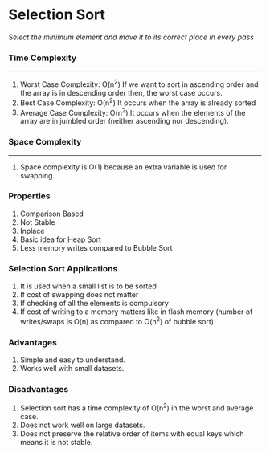# Selection Sort
*Select the minimum element and move it to its correct place in every pass*

### Time Complexity

---
1. Worst Case Complexity: O(n<sup>2</sup>)
If we want to sort in ascending order and the array is in descending order then, the worst case occurs.
2. Best Case Complexity: O(n<sup>2</sup>)
It occurs when the array is already sorted
3. Average Case Complexity: O(n<sup>2</sup>)
It occurs when the elements of the array are in jumbled order (neither ascending nor descending).


### Space Complexity

---
1. Space complexity is O(1) because an extra variable is used for swapping.

### Properties
1. Comparison Based
2. Not Stable
3. Inplace
4. Basic idea for Heap Sort
5. Less memory writes compared to Bubble Sort

### Selection Sort Applications
1. It is used when a small list is to be sorted
2. If cost of swapping does not matter
3. If checking of all the elements is compulsory
4. If cost of writing to a memory matters like in flash memory (number of writes/swaps is O(n) as compared to O(n<sup>2</sup>) of bubble sort)

### Advantages
1. Simple and easy to understand.
2. Works well with small datasets.

### Disadvantages
1. Selection sort has a time complexity of O(n<sup>2</sup>) in the worst and average case.
2. Does not work well on large datasets.
3. Does not preserve the relative order of items with equal keys which means it is not stable.
